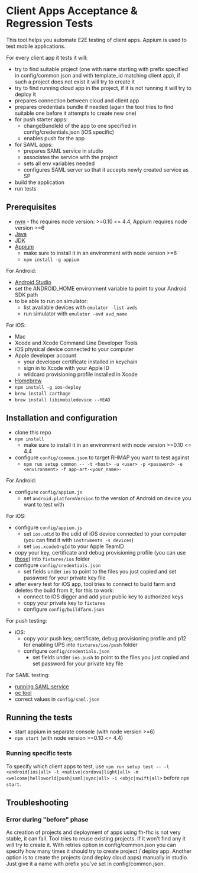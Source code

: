 # Client Apps Acceptance & Regression Tests

This tool helps you automate E2E testing of client apps. Appium is used to test mobile applications.

For every client app it tests it will:
* try to find suitable project (one with name starting with prefix specified in config/common.json and with template_id matching client app), if such a project does not exist it will try to create it
* try to find running cloud app in the project, if it is not running it will try to deploy it
* prepares connection between cloud and client app
* prepares credentials bundle if needed (again the tool tries to find suitable one before it attempts to create new one)
* for push starter apps:
  * changeBundleId of the app to one specified in config/credentials.json (iOS specific)
  * enables push for the app
* for SAML apps:
  * prepares SAML service in studio
  * associates the service with the project
  * sets all env variables needed
  * configures SAML server so that it accepts newly created service as SP
* build the application
* run tests

## Prerequisites

* [nvm](https://github.com/creationix/nvm) - fhc requires node version: >=0.10 <= 4.4, Appium requires node version >=6
* [Java](https://www.java.com/en/)
* [JDK](http://www.oracle.com/technetwork/java/javase/downloads/index-jsp-138363.html)
* [Appium](http://appium.io/)
  * make sure to install it in an environment with node version >=6
  * `npm install -g appium`

For Android:
* [Android Studio](https://developer.android.com/studio/index.html)
* set the ANDROID_HOME environment variable to point to your Android SDK path
* to be able to run on simulator:
  * list available devices with `emulator -list-avds`
  * run simulator with `emulator -avd avd_name`

For iOS:
* Mac
* Xcode and Xcode Command Line Developer Tools
* iOS physical device connected to your computer
* Apple developer account
  * your developer certificate installed in keychain
  * sign in to Xcode with your Apple ID
  * wildcard provisioning profile installed in Xcode
* [Homebrew](https://brew.sh/)
* `npm install -g ios-deploy`
* `brew install carthage`
* `brew install libimobiledevice --HEAD`

## Installation and configuration

* clone this repo
* `npm install`
  * make sure to install it in an environment with node version >=0.10 <= 4.4
* configure `config/common.json` to target RHMAP you want to test against
  * `npm run setup common -- -t <host> -u <user> -p <password> -e <environment> -f app-art-<your_name>-`

For Android:
* configure `config/appium.js`
  * set `android.platformVersion` to the version of Android on device you want to test with

For iOS:
* configure `config/appium.js`
  * set `ios.udid` to the udid of iOS device connected to your computer (you can find it with `instruments -s devices`)
  * set `ios.xcodeOrgId` to your Apple TeamID
* copy your key, certificate and debug provisioning profile (you can use [those](https://github.com/fheng/help/blob/master/developer_guides/clientsdk/7.buildfarm_ios_certificates.md#ios-wildcard-certificates-for-debug)) into `fixtures/ios` folder
* configure `config/credentials.json`
  * set fields under `ios` to point to the files you just copied and set password for your private key file
* after every test for iOS app, tool tries to connect to build farm and deletes the build from it, for this to work:
  * connect to iOS digger and add your public key to authorized keys
  * copy your private key to `fixtures`
  * configure `config/buildfarm.json`

For push testing:
* iOS:
  * copy your push key, certificate, debug provisioning profile and p12 for enabling UPS into `fixtures/ios/push` folder
  * configure `config/credentials.json`
    * set fields under `ios.push` to point to the files you just copied and set password for your private key file

For SAML testing:
* [running SAML service](https://github.com/fheng/help/blob/master/developer_guides/clientsdk/5.clientsdk_templates.md)
* [oc tool](https://docs.openshift.com/enterprise/3.1/cli_reference/get_started_cli.html)
* correct values in `config/saml.json`

## Running the tests

* start appium in separate console (with node version >=6)
* `npm start` (with node version >=0.10 <= 4.4)

### Running specific tests

To specify which client apps to test, use `npm run setup test -- -l <android|ios|all> -t <native|cordova|light|all> -m <welcome|helloworld|push|saml|sync|all> -i <objc|swift|all>` before `npm start`.

## Troubleshooting

### Error during "before" phase

As creation of projects and deployment of apps using fh-fhc is not very stable, it can fail. Tool tries to reuse existing projects. If it won't find any it will try to create it. With retries option in config/common.json you can specify how many times it should try to create project / deploy app. Another option is to create the projects (and deploy cloud apps) manually in studio. Just give it a name with prefix you've set in config/common.json.
